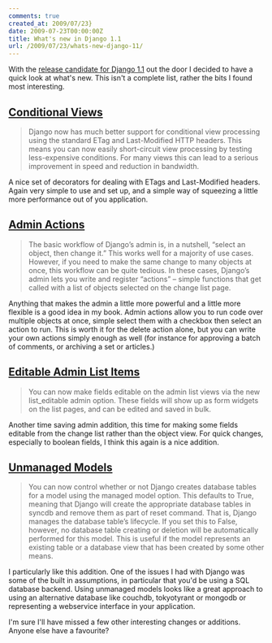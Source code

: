 ```yaml
---
comments: true
created_at: 2009/07/23}
date: 2009-07-23T00:00:00Z
title: What's new in Django 1.1
url: /2009/07/23/whats-new-django-11/
---
```


With the [release candidate for Django 1.1](http://www.djangoproject.com/weblog/2009/jul/21/rc/) out the door I decided to have a quick look at what's new. This isn't a complete list, rather the bits I found most interesting.

[Conditional Views](http://docs.djangoproject.com/en/dev/topics/conditional-view-processing/)
---------------------------------------------------------------------------------------------

> Django now has much better support for conditional view processing using the standard ETag and Last-Modified HTTP headers. This means you can now easily short-circuit view processing by testing less-expensive conditions. For many views this can lead to a serious improvement in speed and reduction in bandwidth.

A nice set of decorators for dealing with ETags and Last-Modified headers. Again very simple to use and set up, and a simple way of squeezing a little more performance out of you application.

[Admin Actions](http://docs.djangoproject.com/en/dev/ref/contrib/admin/actions/#ref-contrib-admin-actions)
----------------------------------------------------------------------------------------------------------

> The basic workflow of Django’s admin is, in a nutshell, “select an object, then change it.” This works well for a majority of use cases. However, if you need to make the same change to many objects at once, this workflow can be quite tedious. In these cases, Django’s admin lets you write and register “actions” – simple functions that get called with a list of objects selected on the change list page.

Anything that makes the admin a little more powerful and a little more flexible is a good idea in my book. Admin actions allow you to run code over multiple objects at once, simple select them with a checkbox then select an action to run. This is worth it for the delete action alone, but you can write your own actions simply enough as well (for instance for approving a batch of comments, or archiving a set or articles.)

[Editable Admin List Items](http://docs.djangoproject.com/en/dev/ref/contrib/admin/#admin-list-editable)
--------------------------------------------------------------------------------------------------------

> You can now make fields editable on the admin list views via the new list\_editable admin option. These fields will show up as form widgets on the list pages, and can be edited and saved in bulk.

Another time saving admin addition, this time for making some fields editable from the change list rather than the object view. For quick changes, especially to boolean fields, I think this again is a nice addition.

[Unmanaged Models](http://docs.djangoproject.com/en/dev/ref/models/options/#django.db.models.Options.managed)
-------------------------------------------------------------------------------------------------------------

> You can now control whether or not Django creates database tables for a model using the managed model option. This defaults to True, meaning that Django will create the appropriate database tables in syncdb and remove them as part of reset command. That is, Django manages the database table’s lifecycle. If you set this to False, however, no database table creating or deletion will be automatically performed for this model. This is useful if the model represents an existing table or a database view that has been created by some other means.

I particularly like this addition. One of the issues I had with Django was some of the built in assumptions, in particular that you'd be using a SQL database backend. Using unmanaged models looks like a great approach to using an alternative database like couchdb, tokyotyrant or mongodb or representing a webservice interface in your application.

I'm sure I'll have missed a few other interesting changes or additions. Anyone else have a favourite?
